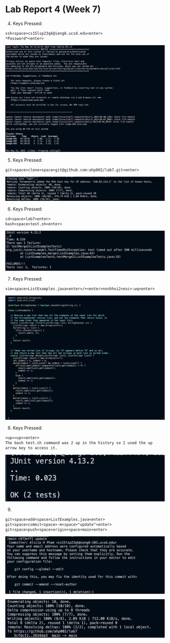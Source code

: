 # Lab Report 4 (Week 7)

4. Keys Pressed:

```
ssh<space>cs15lsp23qk@ieng6.ucsd.edu<enter>
*Password*<enter>

```

![image](fourth.png)

5. Keys Pressed:
```
git<space>clone<space>git@github.com:ahp002/lab7.git<enter>
```

![image](fifth.png)

6. Keys Pressed:
```
cd<space>lab7<enter>
bash<space>test.sh<enter>
```

![image](sixth.png)

7. Keys Pressed:
```
vim<space>ListExamples.java<enter>/+<enter>nnnhhxi2<esc>:wq<enter>
```

![image](seventh.png)

8. Keys Pressed:
```
<up><up><enter>
The bash test.sh command was 2 up in the history so I used the up arrow key to access it.
```

![image](eighth.png)

9. 
```
git<space>add<space>ListExamples.java<enter>
git<space>commit<space>-m<space>"update"<enter>
git<space>push<space>origin<space>main<enter>
```

![image](ninth.png)

![image](ninthh.png)
